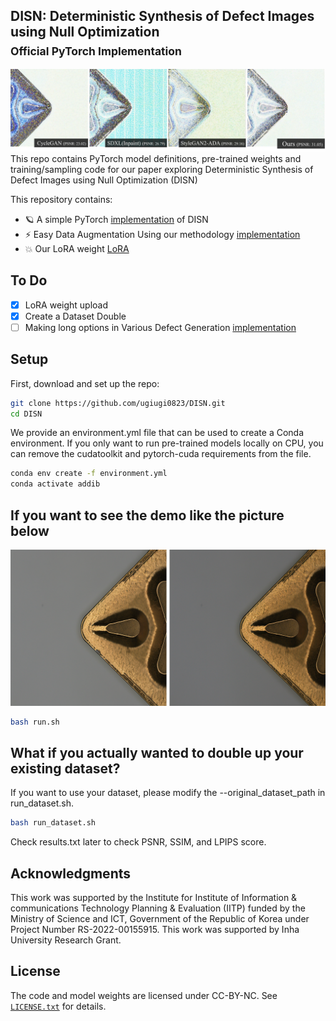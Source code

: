 ## DISN: Deterministic Synthesis of Defect Images using Null Optimization<br><sub>Official PyTorch Implementation</sub>

![Figure 1](./fig/Figure1.jpg)
This repo contains PyTorch model definitions, pre-trained weights and training/sampling code for our paper exploring Deterministic Synthesis of Defect Images using Null Optimization (DISN) 




This repository contains:

* 🪐 A simple PyTorch [implementation](run.sh) of DISN
* ⚡️ Easy Data Augmentation Using our methodology [implementation](run_dataset.sh) 
* 💥 Our LoRA weight [LoRA](./lora/pytorch_lora_weights.safetensors)

## To Do

- [x] LoRA weight upload 
- [x] Create a Dataset Double 
- [ ] Making long options in Various Defect Generation [implementation](run_various.sh)  

## Setup

First, download and set up the repo:


```bash
git clone https://github.com/ugiugi0823/DISN.git
cd DISN
```

We provide an environment.yml file that can be used to create a Conda environment. If you only want to run pre-trained models locally on CPU, you can remove the cudatoolkit and pytorch-cuda requirements from the file.
```bash
conda env create -f environment.yml
conda activate addib
```


## If you want to see the demo like the picture below
![Figure 2](./fig/Figure2.png)
```bash
bash run.sh
```




## What if you actually wanted to double up your existing dataset?
If you want to use your dataset, please modify the --original_dataset_path in run_dataset.sh.
```bash
bash run_dataset.sh
```
Check results.txt later to check PSNR, SSIM, and LPIPS score.






## Acknowledgments
This work was supported by the Institute for Institute of Information \& communications Technology Planning \& Evaluation (IITP) funded by the Ministry of Science and ICT, Government of the Republic of Korea under Project Number RS-2022-00155915. This work was supported by Inha University Research Grant.




## License
The code and model weights are licensed under CC-BY-NC. See [`LICENSE.txt`](LICENSE.txt) for details.